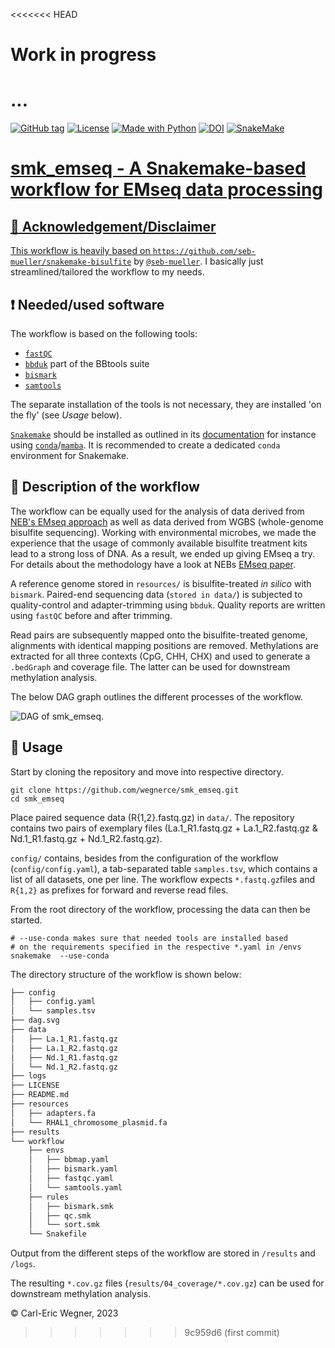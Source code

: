 <<<<<<< HEAD
# Work in progress
...
=======


<a href="https://github.com/wegnerce/smk_emseq/releases/"><img src="https://img.shields.io/github/tag/wegnerce/smk_rnaseq?include_prereleases=&sort=semver&color=blue" alt="GitHub tag"></a>  <a href="#license"><img src="https://img.shields.io/badge/License-GPL3-blue" alt="License"></a> <a href="https://python.org" title="Go to Python homepage"><img src="https://img.shields.io/badge/Python-%3E=3.6-blue?logo=python&logoColor=white" alt="Made with Python"></a> <a href="https://zenodo.org/badge/latestdoi/660514400"><img src="https://zenodo.org/badge/660514400.svg" alt="DOI"></a> <a href="https://snakemake.github.io"><img src="https://img.shields.io/badge/snakemake-≥6.1.0-brightgreen.svg" alt="SnakeMake">
# smk_emseq - A Snakemake-based workflow for EMseq data processing
## :pushpin: Acknowledgement/Disclaimer
This workflow is heavily based on [`https://github.com/seb-mueller/snakemake-bisulfite`](https://github.com/seb-mueller/snakemake-bisulfite) by [`@seb-mueller`](https://github.com/seb-mueller). I basically just streamlined/tailored the workflow to my needs.

## :exclamation: Needed/used software
The workflow is based on the following tools: 
- [`fastQC`](https://www.bioinformatics.babraham.ac.uk/projects/fastqc/)
- [`bbduk`](https://jgi.doe.gov/data-and-tools/software-tools/bbtools/)  part of the BBtools suite
- [`bismark`](https://github.com/FelixKrueger/Bismark) 
- [`samtools`](http://www.htslib.org/)

The separate installation of the tools is not necessary, they are installed 'on the fly' (see _Usage_ below).

[`Snakemake`](https://snakemake.github.io/) should be installed as outlined in its [documentation](https://snakemake.readthedocs.io/en/stable/getting_started/installation.html) for instance using [`conda`](https://docs.conda.io/en/latest/miniconda.html)/[`mamba`](https://github.com/conda-forge/miniforge#mambaforge). It is recommended to create a dedicated `conda` environment for Snakemake.

## :blue_book: Description of the workflow
The workflow can be equally used for the analysis of data derived from [NEB's EMseq approach]() as well as data derived from WGBS (whole-genome bisulfite sequencing). Working with environmental microbes, we made the experience that the usage of commonly available bisulfite treatment kits lead to a strong loss of DNA. As a result, we ended up giving EMseq a try. For details about the methodology have  a look at NEBs [EMseq paper](https://www.genome.org/cgi/doi/10.1101/gr.266551.120).

A reference genome stored in `resources/` is bisulfite-treated _in silico_ with `bismark`. Paired-end sequencing data (`stored in data/`) is subjected to quality-control and adapter-trimming using `bbduk`. Quality reports are written using `fastQC` before and after trimming. 

Read pairs are subsequently mapped onto the bisulfite-treated genome, alignments with identical mapping positions are removed. Methylations are extracted for all three contexts (CpG, CHH, CHX) and used to generate a `.bedGraph` and coverage file. The latter can be used for downstream methylation analysis.

The below DAG graph outlines the different processes of the workflow.

![DAG of smk_emseq.](dag.svg)

## :hammer: Usage
Start by cloning the repository and move into respective directory.
```
git clone https://github.com/wegnerce/smk_emseq.git
cd smk_emseq
```
Place paired sequence data (R{1,2}.fastq.gz) in `data/`. The repository contains two pairs of exemplary files (La.1_R1.fastq.gz + La.1_R2.fastq.gz & Nd.1_R1.fastq.gz + Nd.1_R2.fastq.gz).

`config/` contains, besides from the configuration of the workflow (`config/config.yaml`), a tab-separated table `samples.tsv`, which contains a list of all datasets, one per line. The workflow expects `*.fastq.gz`files and `R{1,2}` as prefixes for forward and reverse read files.

From the root directory of the workflow, processing the data can then be started.
```
# --use-conda makes sure that needed tools are installed based
# on the requirements specified in the respective *.yaml in /envs
snakemake  --use-conda
```
The directory structure of the workflow is shown below:
```bash
├── config
│   ├── config.yaml
│   └── samples.tsv
├── dag.svg
├── data
│   ├── La.1_R1.fastq.gz
│   ├── La.1_R2.fastq.gz
│   ├── Nd.1_R1.fastq.gz
│   └── Nd.1_R2.fastq.gz
├── logs
├── LICENSE
├── README.md
├── resources
│   ├── adapters.fa
│   └── RHAL1_chromosome_plasmid.fa
├── results
└── workflow
    ├── envs
    │   ├── bbmap.yaml
    │   ├── bismark.yaml
    │   ├── fastqc.yaml
    │   └── samtools.yaml
    ├── rules
    │   ├── bismark.smk
    │   ├── qc.smk
    │   └── sort.smk
    └── Snakefile
```
Output from the different steps of the workflow are stored in `/results` and `/logs`. 

The resulting `*.cov.gz` files (`results/04_coverage/*.cov.gz`) can be used for downstream methylation analysis.

:copyright: Carl-Eric Wegner, 2023

>>>>>>> 9c959d6 (first commit)

